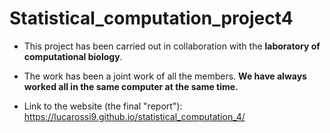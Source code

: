 # Statistical_computation_project4

* This project has been carried out in collaboration with the **laboratory of computational biology**.

* The work has been a joint work of all the members. **We have always worked all in the same computer at the same time.**

* Link to the website (the final "report"): https://lucarossi9.github.io/statistical_computation_4/
